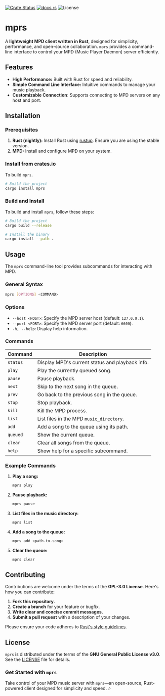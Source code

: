[![Crate Status](https://img.shields.io/crates/v/mprs?style=for-the-badge)](https://crates.io/crates/mprs)
[![docs.rs](https://img.shields.io/docsrs/mprs?style=for-the-badge)](https://docs.rs/mprs/latest/mprs/)
![License](https://img.shields.io/crates/l/mprs?style=for-the-badge)

# mprs

A **lightweight MPD client written in Rust**, designed for simplicity,
performance, and open-source collaboration. `mprs` provides a command-line
interface to control your MPD (Music Player Daemon) server efficiently.

## Features

- **High Performance:** Built with Rust for speed and reliability.
- **Simple Command Line Interface:** Intuitive commands to manage your music
  playback.
- **Customizable Connection:** Supports connecting to MPD servers on any host
  and port.

## Installation

### Prerequisites

1. **Rust (nightly):** Install Rust using [rustup](https://rustup.rs/). Ensure
   you are using the stable version.
2. **MPD:** Install and configure MPD on your system.

### Install from crates.io

To build `mprs`.

```bash
# Build the project
cargo install mprs
```

### Build and Install

To build and install `mprs`, follow these steps:

```bash
# Build the project
cargo build --release

# Install the binary
cargo install --path .
```

## Usage

The `mprs` command-line tool provides subcommands for interacting with MPD.

### General Syntax

```bash
mprs [OPTIONS] <COMMAND>
```

### Options

- `--host <HOST>`: Specify the MPD server host (default: `127.0.0.1`).
- `--port <PORT>`: Specify the MPD server port (default: `6600`).
- `-h, --help`: Display help information.

### Commands

| Command  | Description                                     |
| -------- | ----------------------------------------------- |
| `status` | Display MPD's current status and playback info. |
| `play`   | Play the currently queued song.                 |
| `pause`  | Pause playback.                                 |
| `next`   | Skip to the next song in the queue.             |
| `prev`   | Go back to the previous song in the queue.      |
| `stop`   | Stop playback.                                  |
| `kill`   | Kill the MPD process.                           |
| `list`   | List files in the MPD `music_directory`.        |
| `add`    | Add a song to the queue using its path.         |
| `queued` | Show the current queue.                         |
| `clear`  | Clear all songs from the queue.                 |
| `help`   | Show help for a specific subcommand.            |

### Example Commands

1. **Play a song:**
   ```bash
   mprs play
   ```

2. **Pause playback:**
   ```bash
   mprs pause
   ```

3. **List files in the music directory:**
   ```bash
   mprs list
   ```

4. **Add a song to the queue:**
   ```bash
   mprs add <path-to-song>
   ```

5. **Clear the queue:**
   ```bash
   mprs clear
   ```

## Contributing

Contributions are welcome under the terms of the **GPL-3.0 License**. Here's how
you can contribute:

1. **Fork this repository.**
2. **Create a branch** for your feature or bugfix.
3. **Write clear and concise commit messages.**
4. **Submit a pull request** with a description of your changes.

Please ensure your code adheres to
[Rust's style guidelines](https://doc.rust-lang.org/book/).

## License

`mprs` is distributed under the terms of the **GNU General Public License
v3.0**. See the [LICENSE](./LICENSE) file for details.

### Get Started with `mprs`

Take control of your MPD music server with `mprs`—an open-source, Rust-powered
client designed for simplicity and speed. 🎶

